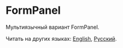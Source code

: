 # FormPanel

Мультиязычный вариант FormPanel.

Читать на других языках: [English](README.md), [Русский](README.ru.md).

